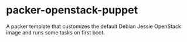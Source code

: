 # packer-openstack-puppet

A packer template that customizes the default Debian Jessie OpenStack image and runs some tasks on first boot.
